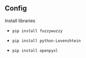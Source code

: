 ## Config

Install libraries

- `pip install fuzzywuzzy`

- `pip install python-Levenshtein`

- `pip install openpyxl`
